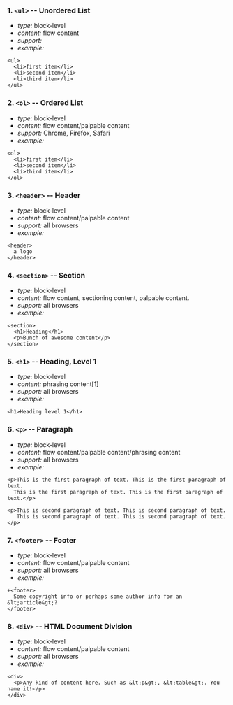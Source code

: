 ### 1. `<ul>` -- Unordered List

* *type:* block-level
* *content:* flow content
* *support:* 
* *example:*
```
<ul>
  <li>first item</li>
  <li>second item</li>
  <li>third item</li>
</ul>
```

### 2. `<ol>` -- Ordered List

* *type:* block-level
* *content:* flow content/palpable content
* *support:* Chrome, Firefox, Safari
* *example:*
```
<ol>
  <li>first item</li>
  <li>second item</li>
  <li>third item</li>
</ol>
```
### 3. `<header>` -- Header

* *type:* block-level
* *content:* flow content/palpable content
* *support:* all browsers
* *example:*
```
<header>
  a logo
</header>
```
### 4. `<section>` -- Section

* *type:* block-level
* *content:* flow content, sectioning content, palpable content.
* *support:* all browsers
* *example:*
```
<section>
  <h1>Heading</h1>
  <p>Bunch of awesome content</p>
</section>
```
### 5. `<h1>` -- Heading, Level 1

* *type:* block-level
* *content:* phrasing content[1]
* *support:* all browsers
* *example:*
```
<h1>Heading level 1</h1>
```
### 6. `<p>` -- Paragraph

* *type:* block-level
* *content:* flow content/palpable content/phrasing content
* *support:* all browsers
* *example:*
```
<p>This is the first paragraph of text. This is the first paragraph of text.
  This is the first paragraph of text. This is the first paragraph of text.</p>

<p>This is second paragraph of text. This is second paragraph of text.
   This is second paragraph of text. This is second paragraph of text.</p>
```
### 7. `<footer>` -- Footer

* *type:* block-level
* *content:* flow content/palpable content 
* *support:* all browsers
* *example:*
```
+<footer>
  Some copyright info or perhaps some author info for an &lt;article&gt;?
</footer>
```
### 8. `<div>` --  HTML Document Division

* *type:* block-level
* *content:* flow content/palpable content 
* *support:* all browsers
* *example:*
```
<div>
  <p>Any kind of content here. Such as &lt;p&gt;, &lt;table&gt;. You name it!</p>
</div>
```

